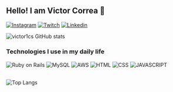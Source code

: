 ## Hello! I am Victor Correa 👻

[![Instagram](https://img.shields.io/badge/Instagram-E4405F?style=for-the-badge&logo=instagram&logoColor=white)](https://www.instagram.com/victor1cs/)
[![Twitch](https://img.shields.io/badge/Twitch-9146FF?style=for-the-badge&logo=twitch&logoColor=white)](https://www.twitch.tv/victor1cs)
[![Linkedin](https://img.shields.io/badge/LinkedIn-0077B5?style=for-the-badge&logo=linkedin&logoColor=white)](https://www.linkedin.com/in/victor-correa-da-silva-b83a0652/)


![victor1cs GitHub stats](https://github-readme-stats.vercel.app/api?username=victor1cs&show_icons=true&theme=onedark)

### Technologies I use in my daily life
<div style="display: inline_block">
<img align="center" alt="Ruby on Rails" src="https://img.shields.io/badge/Ruby_on_Rails-CC0000?style=for-the-badge&logo=ruby-on-rails&logoColor=white"/>
<img align="center" alt="MySQL" src="https://img.shields.io/badge/MySQL-00000F?style=for-the-badge&logo=mysql&logoColor=white"/>
<img align="center" alt="AWS" src="https://img.shields.io/badge/Amazon_AWS-232F3E?style=for-the-badge&logo=amazon-aws&logoColor=white"/>
<img align="center" alt="HTML" src="https://img.shields.io/badge/HTML-239120?style=for-the-badge&logo=html5&logoColor=white"/>
<img align="center" alt="CSS" src="https://img.shields.io/badge/CSS-239120?&style=for-the-badge&logo=css3&logoColor=white"/>
<img align="center" alt="JAVASCRIPT" src="https://img.shields.io/badge/JavaScript-323330?style=for-the-badge&logo=javascript&logoColor=F7DF1E"/>
</div> <br/>

![Top Langs](https://github-readme-stats.vercel.app/api/top-langs/?username=victor1cs&hide_progress=true)
